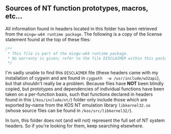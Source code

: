 ## Sources of NT function prototypes, macros, etc...

All information found in headers located in this folder has been retrieved from the `mingw-w64 runtime package`. The following is a copy of the license statement found at the top of these files:

```c
/**
 * This file is part of the mingw-w64 runtime package.
 * No warranty is given; refer to the file DISCLAIMER within this package.
 */
```

I'm sadly unable to find this `DISCLAIMER` file (these headers came with my installation of cygwin and are found in `cygpath  -w /usr/include/w32api`), but that shouldn't really be a problem. Because files have **NOT** been blindly copied, but prototypes and dependencies of individual functions have been taken on a per-function basis, such that functions declared in headers found in this (`/kos/include/nt/`) folder only include those which are exported by-name from the KOS NT emulation library `libkernel32.so` (whose source files can be found in `/kos/src/libkernel32/`).

In turn, this folder does not (and will not) represent the full set of NT system headers. So if you're looking for them, keep searching elsewhere.
